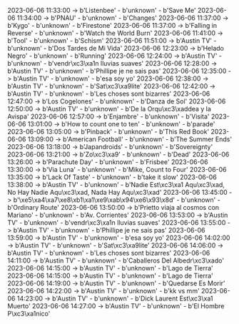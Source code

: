 2023-06-06 11:33:00 -> b'Listenbee' - b'unknown' - b'Save Me'
2023-06-06 11:34:00 -> b'PNAU' - b'unknown' - b'Changes'
2023-06-06 11:37:00 -> b'Kygo' - b'unknown' - b'Firestone'
2023-06-06 11:37:00 -> b'Falling in Reverse' - b'unknown' - b'Watch the World Burn'
2023-06-06 11:41:00 -> b'Tool' - b'unknown' - b'Schism'
2023-06-06 11:51:00 -> b'Austin TV' - b'unknown' - b'Dos Tardes de Mi Vida'
2023-06-06 12:23:00 -> b'Helado Negro' - b'unknown' - b'Running'
2023-06-06 12:24:00 -> b'Austin TV' - b'unknown' - b'vendr\xc3\xa1n lluvias suaves'
2023-06-06 12:28:00 -> b'Austin TV' - b'unknown' - b'Phillipe je ne sais pas'
2023-06-06 12:35:00 -> b'Austin TV' - b'unknown' - b'esa soy yo'
2023-06-06 12:38:00 -> b'Austin TV' - b'unknown' - b'Sat\xc3\xa9lite'
2023-06-06 12:42:00 -> b'Austin TV' - b'unknown' - b'Les choses sont bizarres'
2023-06-06 12:47:00 -> b'Los Cogelones' - b'unknown' - b'Danza de Sol'
2023-06-06 12:50:00 -> b'Austin TV' - b'unknown' - b'De la Orqu\xc3\xaddea y la Avispa'
2023-06-06 12:57:00 -> b'Enjambre' - b'unknown' - b'Visita'
2023-06-06 13:01:00 -> b'How to count one to ten' - b'unknown' - b'parade'
2023-06-06 13:05:00 -> b'Pinback' - b'unknown' - b'This Red Book'
2023-06-06 13:09:00 -> b'American Football' - b'unknown' - b'The Summer Ends'
2023-06-06 13:18:00 -> b'Japandroids' - b'unknown' - b'Sovereignty'
2023-06-06 13:21:00 -> b'Zo\xc3\xa9' - b'unknown' - b'Dead'
2023-06-06 13:26:00 -> b'Parachute Day' - b'unknown' - b'Frisbee'
2023-06-06 13:30:00 -> b'Via Luna' - b'unknown' - b'Mike, Count to Four'
2023-06-06 13:35:00 -> b'Lack Of Taste' - b'unknown' - b'take it slow'
2023-06-06 13:38:00 -> b'Austin TV' - b'unknown' - b'Nadie Est\xc3\xa1 Aqu\xc3\xad, No Hay Nadie Aqu\xc3\xad, Nada Hay Aqu\xc3\xad'
2023-06-06 13:45:00 -> b'\xe5\xa4\xa7\xe8\xb1\xa1\xe9\xab\x94\xe6\x93\x8d' - b'unknown' - b'Ordinary Route'
2023-06-06 13:50:00 -> b'Prietto viaja al cosmos con Mariano' - b'unknown' - b'Av. Corrientes'
2023-06-06 13:53:00 -> b'Austin TV' - b'unknown' - b'vendr\xc3\xa1n lluvias suaves'
2023-06-06 13:55:00 -> b'Austin TV' - b'unknown' - b'Phillipe je ne sais pas'
2023-06-06 13:59:00 -> b'Austin TV' - b'unknown' - b'esa soy yo'
2023-06-06 14:02:00 -> b'Austin TV' - b'unknown' - b'Sat\xc3\xa9lite'
2023-06-06 14:06:00 -> b'Austin TV' - b'unknown' - b'Les choses sont bizarres'
2023-06-06 14:11:00 -> b'Austin TV' - b'unknown' - b'Caballeros Del Albedr\xc3\xado'
2023-06-06 14:15:00 -> b'Austin TV' - b'unknown' - b'Lago de Tierra'
2023-06-06 14:15:00 -> b'Austin TV' - b'unknown' - b'Lago de Tierra'
2023-06-06 14:19:00 -> b'Austin TV' - b'unknown' - b'Quedarse Es Morir'
2023-06-06 14:22:00 -> b'Austin TV' - b'unknown' - b'kk vs mm'
2023-06-06 14:23:00 -> b'Austin TV' - b'unknown' - b'Dick Laurent Est\xc3\xa1 Muerto'
2023-06-06 14:27:00 -> b'Austin TV' - b'unknown' - b'El Hombre P\xc3\xa1nico'
